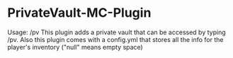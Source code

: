 # PrivateVault-MC-Plugin
Usage: /pv              This plugin adds a private vault that can be accessed by typing /pv. Also this plugin comes with a config.yml that stores all the info for the player's inventory ("null" means empty space)
